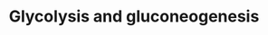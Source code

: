 ---
annotations:
- id: PW:0000025
  parent: classic metabolic pathway
  type: Pathway Ontology
  value: glycolysis/gluconeogenesis pathway
authors:
- Khanspers
- AlexanderPico
- MaintBot
- Christine Chichester
- DeSl
- Eweitz
- Egonw
description: 'Glycolysis is the process of converting glucose into pyruvate and generating
  small amounts of ATP (energy) and NADH (reducing power). It is a central pathway
  that produces important precursor metabolites: six-carbon compounds of glucose-6P
  and fructose-6P and three-carbon compounds of glycerone-P, glyceraldehyde-3P, glycerate-3P,
  phosphoenolpyruvate, and pyruvate [MD:M00001]. Acetyl-CoA, another important precursor
  metabolite, is produced by oxidative decarboxylation of pyruvate [MD:M00679]. When
  the enzyme genes of this pathway are examined in completely sequenced genomes, the
  reaction steps of three-carbon compounds from glycerone-P to pyruvate form a conserved
  core module [MD:M00002], which is found in almost all organisms and which often
  corresponds to operon structures in bacterial genomes. Gluconeogenesis is a synthesis
  pathway of glucose from noncarbohydrate precursors. It is essentially a reversal
  of glycolysis with minor variations of alternative paths [MD:M00003].  Source: KEGG
  (http://www.genome.jp/kegg-bin/show_pathway?map00010)'
last-edited: 2022-02-03
organisms:
- Mycobacterium tuberculosis
redirect_from:
- /index.php/Pathway:WP1567
- /instance/WP1567
- /instance/WP1567_rr120958
revision: r120958
schema-jsonld:
- '@context': https://schema.org/
  '@id': https://wikipathways.github.io/pathways/WP1567.html
  '@type': Dataset
  creator:
    '@type': Organization
    name: WikiPathways
  description: 'Glycolysis is the process of converting glucose into pyruvate and
    generating small amounts of ATP (energy) and NADH (reducing power). It is a central
    pathway that produces important precursor metabolites: six-carbon compounds of
    glucose-6P and fructose-6P and three-carbon compounds of glycerone-P, glyceraldehyde-3P,
    glycerate-3P, phosphoenolpyruvate, and pyruvate [MD:M00001]. Acetyl-CoA, another
    important precursor metabolite, is produced by oxidative decarboxylation of pyruvate
    [MD:M00679]. When the enzyme genes of this pathway are examined in completely
    sequenced genomes, the reaction steps of three-carbon compounds from glycerone-P
    to pyruvate form a conserved core module [MD:M00002], which is found in almost
    all organisms and which often corresponds to operon structures in bacterial genomes.
    Gluconeogenesis is a synthesis pathway of glucose from noncarbohydrate precursors.
    It is essentially a reversal of glycolysis with minor variations of alternative
    paths [MD:M00003].  Source: KEGG (http://www.genome.jp/kegg-bin/show_pathway?map00010)'
  keywords:
  - (1,3)-diPhospho-D-glyceroyl
  - 2-(alpha-Hydroxyethyl)thiamine diphosphate
  - 2-Phospho-D-glycerate
  - 3-Phospho-D-glycerate
  - Acetaldehyde
  - Acetate
  - Acetyl-CoA
  - Beta-D-Glucose 6-phosphate
  - D-Glucose 1-phosphate
  - D-Glyceraldehyde 3-phosphate
  - Enzyme N6-(dihydrolipoyl)lysine
  - Enzyme N6-(lipoyl)lysine
  - Ethanol
  - Glycerone phosphate
  - Oxaloacetate
  - Phosphoenolpyruvate
  - Pyruvate
  - Thiamin diphosphate
  - '[Dihydrolipoyllysine-residue acetyltransferase] S-acetyldihydrolipoyllysine'
  - aceE
  - acs
  - adh
  - adhA
  - adhB
  - adhD
  - adhE1
  - aldA
  - aldC
  - aldehyde dehydrogenase (EC:1.2.1.-)
  - aldehyde dehydrogenase (EC:1.2.1.3)
  - alpha-D-glucose
  - alpha-D-glucose-6P
  - beta-D-fructose-(1,6)PP
  - beta-D-fructose-6P
  - beta-D-glucose
  - dehydrogenase
  - eno
  - fba
  - gap
  - glpX
  - lpd
  - lpdA
  - oxidoreductase
  - pckA
  - pdhA
  - pdhB
  - pdhC
  - pfkA
  - pfkB
  - pgi
  - pgk
  - pgmA
  - phosphoglycerate mutase (phosphoglyceromutase) (EC:5.4.2.1)
  - ppgK
  - pykA
  - sugar kinase (EC:2.7.-.-)
  - sugar kinase (EC:2.7.1.2)
  - tpi
  license: CC0
  name: Glycolysis and gluconeogenesis
seo: CreativeWork
title: Glycolysis and gluconeogenesis
wpid: WP1567
---